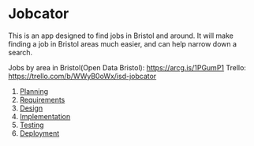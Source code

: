 # Jobcator

This is an app designed to find jobs in Bristol and around. It will make finding a job in Bristol areas much easier, and can help narrow down a search.

Jobs by area in Bristol(Open Data Bristol): https://arcg.is/1PGumP1
Trello: https://trello.com/b/WWyB0oWx/isd-jobcator

1. [Planning](docs/planning.md)
2. [Requirements](docs/requirements.md)
3. [Design](docs/design.md)
4. [Implementation](docs/implementation.md)
5. [Testing](docs/testing.md)
6. [Deployment](docs/deployment.md)
